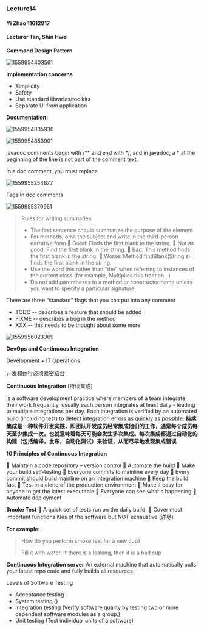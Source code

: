 ### Lecture14

#### Yi Zhao 11612917

#### Lecturer Tan, Shin Hwei



**Command Design Pattern**

![1559954403561](C:\Users\Joy\AppData\Roaming\Typora\typora-user-images\1559954403561.png)



**Implementation concerns**

- Simplicity
- Safety
- Use standard libraries/toolkits
- Separate UI from application



**Documentation:**

![1559954835930](C:\Users\Joy\AppData\Roaming\Typora\typora-user-images\1559954835930.png)

![1559954853901](C:\Users\Joy\AppData\Roaming\Typora\typora-user-images\1559954853901.png)

javadoc comments begin with /** and end with */, and in javadoc, a * at the beginning of the line is not part of the comment text.

In a doc comment, you must replace

![1559955254677](C:\Users\Joy\AppData\Roaming\Typora\typora-user-images\1559955254677.png)



Tags in doc comments

![1559955379951](C:\Users\Joy\AppData\Roaming\Typora\typora-user-images\1559955379951.png)

> Rules for writing summaries
>
> - The first sentence should summarize the purpose of the element
> - For methods, omit the subject and write in the third-person narrative form
>    Good: Finds the first blank in the string.
>    Not as good: Find the first blank in the string.
>    Bad: This method finds the first blank in the string.
>    Worse: Method findBlank(String s) finds the first blank in the string.
> - Use the word this rather than “the” when referring to instances of the current class (for example, Multiplies this fraction…)
> - Do not add parentheses to a method or constructor name unless you
>   want to specify a particular signature



There are three “standard” flags that you can put into
any comment

- TODO -- describes a feature that should be added
- FIXME -- describes a bug in the method
- XXX -- this needs to be thought about some more



![1559956023369](C:\Users\Joy\AppData\Roaming\Typora\typora-user-images\1559956023369.png)



**DevOps and Continuous Integration**

Development + IT Operations

开发和运行必须紧密结合



**Continuous Integration** (持续集成)

is a software development practice where members of a team integrate their work frequently, usually each person integrates at least daily - leading to multiple integrations per day. Each integration is verified by an automated build (including test) to detect integration errors as quickly as possible. **持续集成是一种软件开发实践，即团队开发成员经常集成他们的工作，通常每个成员每天至少集成一次，也就意味着每天可能会发生多次集成。每次集成都通过自动化的构建（包括编译，发布，自动化测试）来验证，从而尽早地发现集成错误**



**10 Principles of Continuous Integration**

 Maintain a code repository – version control
 Automate the build
 Make your build self-testing
 Everyone commits to mainline every day
 Every commit should build mainline on an integration machine
 Keep the build fast
 Test in a clone of the production environment
 Make it easy for anyone to get the latest executable
 Everyone can see what's happening
 Automate deployment



**Smoke Test**
 A quick set of tests run on the daily build.
 Cover most important functionalities of the software but NOT exhaustive (详尽)

**For example:**

> How do you perform smoke test for a new cup?
>
> Fill it with water. If there is a leaking, then it is a bad cup



**Continuous Integration server**
An external machine that automatically pulls your latest repo code   and fully builds all resources.



Levels of Software Testing

- Acceptance testing
- System testing ()
- Integration testing (Verify software quality by testing two or more dependent software modules as a group.)
- Unit testing (Test individual units of a software)